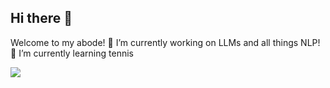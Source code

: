 ## Hi there 👋

Welcome to my abode!
🔭 I’m currently working on LLMs and all things NLP!
🌱 I’m currently learning tennis

![](https://komarev.com/ghpvc/?username=your-github-username)

<!--
**raavi02/raavi02** is a ✨ _special_ ✨ repository because its `README.md` (this file) appears on your GitHub profile.

Here are some ideas to get you started:

- 🔭 I’m currently working on ...
- 🌱 I’m currently learning ...
- 👯 I’m looking to collaborate on ...
- 🤔 I’m looking for help with ...
- 💬 Ask me about ...
- 📫 How to reach me: ...
- 😄 Pronouns: ...
- ⚡ Fun fact: ...
-->
